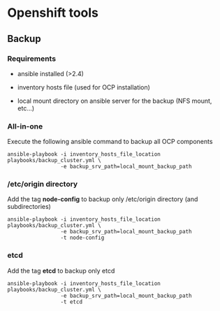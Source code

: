 # Openshift tools

## Backup

### Requirements

- ansible installed (>2.4)

- inventory hosts file (used for OCP installation)

- local mount directory on ansible server for the backup (NFS mount, etc...)

### All-in-one

Execute the following ansible command to backup all OCP components

```shell
ansible-playbook -i inventory_hosts_file_location playbooks/backup_cluster.yml \
                 -e backup_srv_path=local_mount_backup_path
```

### /etc/origin directory

Add the tag **node-config**  to backup only /etc/origin directory (and subdirectories)

```shell
ansible-playbook -i inventory_hosts_file_location playbooks/backup_cluster.yml \
                 -e backup_srv_path=local_mount_backup_path
                 -t node-config
```

### etcd

Add the tag **etcd**  to backup only etcd

```shell
ansible-playbook -i inventory_hosts_file_location playbooks/backup_cluster.yml \
                 -e backup_srv_path=local_mount_backup_path
                 -t etcd
```
